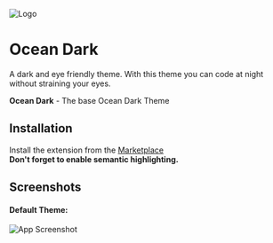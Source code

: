 ![Logo](https://i.postimg.cc/gcy2X52M/ocean-dark-title.png)

# Ocean Dark

A dark and eye friendly theme.
With this theme you can code at night without straining your eyes.

**Ocean Dark** - The base Ocean Dark Theme  

## Installation

Install the extension from the [Marketplace](https://marketplace.visualstudio.com/items?itemName=kenan-salar.arctic-candy-dark)  
**Don't forget to enable semantic highlighting.**

## Screenshots

#### Default Theme:

![App Screenshot](https://i.postimg.cc/xjJYS4Wx/default-theme.png)

